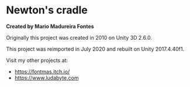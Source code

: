 # Newton's cradle

**Created by Mario Madureira Fontes**

Originally this project was created in 2010 on Unity 3D 2.6.0.

This project was reimported in July 2020 and rebuilt on Unity 2017.4.40f1.

Visit my other projects at:
- https://fontmas.itch.io/
- https://www.ludabyte.com
